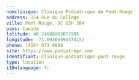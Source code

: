 ```yaml
---
nomclinique: Clinique Podiatrique de Pont-Rouge
address: 154 Rue du Collège
ville: Pont-Rouge, QC G3H 3B4
pays: Canada
latitude: 46.74688903077995
longitude: -71.69369594374152
phone: (418) 873 0888
site: https://www.podiatrepr.com
identifiant: clinique-podiatrique-pont-rouge
type: location
i18nlanguage: fr
---
```

